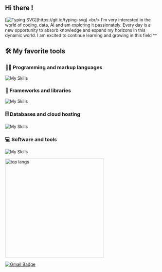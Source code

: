 ## Hi there !
[![Typing SVG](https://readme-typing-svg.herokuapp.com/?lines=I+am+Naya;Welcome+to+my+github+profile.)](https://git.io/typing-svg)
<br/> I'm very interested in the world of coding, data, AI and am exploring it passionately. Every day is a new opportunity to absorb knowledge and expand my horizons in this dynamic world. I am excited to continue learning and growing in this field ^^

## 🛠️ My favorite tools

### 👨‍💻 Programming and markup languages
![My Skills](https://skillicons.dev/icons?i=html,css,python,nodejs,typescript,js,nextjs)
### 🧰 Frameworks and libraries
![My Skills](https://skillicons.dev/icons?i=react,tailwind,vue,vite,nuxtjs,bootstrap,flask,)
### 🗄️ Databases and cloud hosting
![My Skills](https://skillicons.dev/icons?i=vercel,netlify,azure,mysql,github,heroku)
### 💻 Software and tools
![My Skills](https://skillicons.dev/icons?i=vscode,git,linux,codepen,stackoverflow,ai,wordpress)

<img width=325 align="center" src="https://github-readme-stats.vercel.app/api/top-langs/?username=MaulanaRoyyanTsubaisa&hide=HTML&langs_count=8&layout=compact&theme=react&border_radius=10&size_weight=0.5&count_weight=0.5&exclude_repo=github-readme-stats" alt="top langs" />

[![Gmail Badge](https://img.shields.io/badge/-Gmail-c14438?style=flat-square&logo=Gmail&logoColor=white&link=mailto:denayativanie@gmail.com)](mailto:denayativanie@gmail.com)
